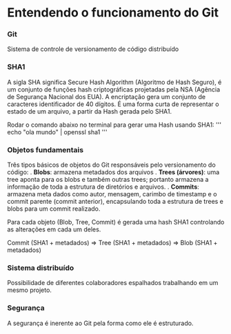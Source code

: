 # Entendendo o funcionamento do Git

### Git
Sistema de controle de versionamento de código distribuído

### SHA1
A sigla SHA significa Secure Hash Algorithm (Algoritmo de Hash Seguro), é um conjunto de funções hash criptográficas projetadas pela NSA (Agência de Segurança Nacional dos EUA).
A encriptação gera um conjunto de caracteres identificador de 40 dígitos.
É uma forma curta de representar o estado de um arquivo, a partir da Hash gerada pelo SHA1.

Rodar o comando abaixo no terminal para gerar uma Hash usando SHA1:
'''
echo "ola mundo" | openssl sha1
'''

### Objetos fundamentais
Três tipos básicos de objetos do Git responsáveis pelo versionamento do código:
. **Blobs**: armazena metadados dos arquivos
. **Trees (árvores)**: uma tree aponta para os blobs e também outras trees; portanto armazena a informação de toda a estrutura de diretórios e arquivos.
. **Commits**: armazena meta dados como autor, mensagem, carimbo de timestamp e o commit parente (commit anterior), encapsulando toda a estrutura de trees e blobs para um commit realizado.

Para cada objeto (Blob, Tree, Commit) é gerada uma hash SHA1 controlando as alterações em cada um deles.

Commit (SHA1 + metadados) => Tree (SHA1 + metadados) => Blob (SHA1 + metadados)

### Sistema distribuído
Possibilidade de diferentes colaboradores espalhados trabalhando em um mesmo projeto.

### Segurança
A segurança é inerente ao Git pela forma como ele é estruturado.

